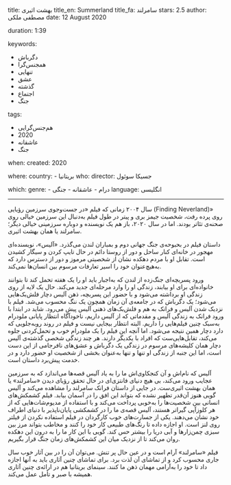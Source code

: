
title: بهشت اثیری
title_en: Summerland 
title_fa: سامرلند 
stars: 2.5
author: مصطفی ملکی
date: 12 August 2020

duration: 1:39

keywords:
  - دگرباش 
  - همجنس‌گرا
  - تنهایی
  - عشق
  - گذشته
  - اجتماع 
  - جنگ

tags:
  - هم‌جنس‌گرایی
  - 2020
  - عاشقانه 
  - جنگ

when:
  created: 2020

where:
  country:
    - بریتانیا
who:
  director: جسیکا سوئول

which:
  genre:
    - درام 
    - عاشقانه
    - جنگی
  language: انگلیسی 

---

سال ۲۰۰۴ زمانی که فیلم «در جست‌و‌جوی سرزمین رؤیایی (Finding Neverland)» روی پرده رفت، شخصیت جیمز بری و پیتر  در طول فیلم به‌دنبال این سرزمین خیالی روی صحنه‌ی تئاتر بودند. اما در سال ۲۰۲۰، باز هم یک نویسنده و دوباره سرزمینی خیالی دیگر؛ سامرلند یا همان بهشت اثیری. 

داستان فیلم در بحبوحه‌ی جنگ جهانی دوم و بمباران لندن می‌گذرد. «آلیس»، نویسنده‌ای مهجور در خانه‌ای کنار ساحل و دور از روستا دائم در حال تایپ کردن و سیگار کشیدن است. تقابل او با مردم دهکده نشان از شخصیتی مرموز و دور از دسترس دارد که به‌هیچ‌عنوان خود را اسیر تعارفات مرسوم بین انسان‌ها نمی‌کند. 

ورود پسربچه‌ای جنگ‌زده از لندن که به‌اجبار باید او را یک هفته تحمل کند تا بتوانند خانواده‌ای برای او بیابند، زندگی او را وارد مرحله‌ای جدید می‌کند. حال یک لایه از روی زندگی او برداشته می‌شود و با حضور این پسربچه، ذهن آلیس دچار فلش‌بک‌هایی می‌شود؛ یک دگرباش که در جامعه‌ی آن زمان همچون یک ننگ محسوب می‌شد. فیلم با نزدیک شدن آلیس و فرانک به هم و فلش‌بک‌های ذهنی آلیس پیش می‌رود. شاید در ابتدا با ورود فرانک به زندگی آلیس و مقدماتی که از آلیس داریم، ناخودآگاه انتظار پایانی ملودرام به‌سبک چنین فیلم‌هایی را داریم. البته انتظار بیجایی نیست و فیلم در روند روبه‌جلویی که دارد دچار همین نتیجه می‌شود. اما آنچه این فیلم را یک ملودرام خوب و تحمل‌کردنی جلوه می‌کند، تقابل‌هایی‌ست که افراد با یکدیگر دارند. هر چند زندگی شخصی گذشته‌ی آلیس دچار همان کلیشه‌های مرسوم در زندگی یک دگرباش و عشق‌های نافرجامی از این دست است، اما این جنبه از زندگی او تنها و تنها به‌عنوان بخشی از شخصیت او حضور دارد و در خدمت پیش‌برد داستان است. 

آلیس که نام‌اش و آن کنجکاوی‌اش ما را به یاد آلیس قصه‌ها می‌اندازد که به سرزمین عجایب ورود می‌کند، بی هیچ دنیای فانتزی‌ای در حال تحقق رؤیای دیدن «سامرلند» یا همان بهشت  اثیری‌ست. در جایی از داستان فرانک سامرلند را مشاهده می‌کند و آلیس گویی هنوز آن‌قدر تطهیر نشده که بتواند این افق را در آسمان بیابد. فیلم کشمکش‌های انسانی بین شخصیت‌ها را به‌خوبی پرداخت می‌کند و با استفاده از مدیوم‌شات‌هایی که از هر کلوزآپی گیراتر هستند، آلیس قصه‌ی ما را در کشمکشی پایان‌ناپذیر با دنیای اطراف خود نشان می‌دهند. یکی از جسارت‌های خوب کارگردان در فیلم استفاده نکردن از فیلتر روی لنز است. او اجازه داده تا رنگ‌های طبیعی کار خود را کنند و مخاطب بتواند مرز بین سبزی چمن‌زارها و آبی دریا را بیشتر حس کند. گویی با این کار ما را به درون این دهکده روان می‌کند تا از نزدیک میان این کشمکش‌های زمان جنگ قرار بگیریم. 

فیلم «سامرلند» آرام است و در عین حال پر تنش. می‌توان آن را در بین آثار خوب سال جاری محسوب کرد و از تماشای آن لذت برد. برای تماشای چنین آثاری باید به آنها اجازه داد تا خود را به‌آرامی مهمان ذهن ما کنند. سینمای بریتانیا هم در ارائه‌‌ی چنین آثاری همیشه با صبر و تأمل عمل می‌کند.